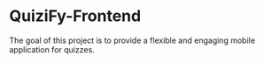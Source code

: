 # QuiziFy-Frontend
The goal of this project is to provide a flexible and engaging mobile application for quizzes.
